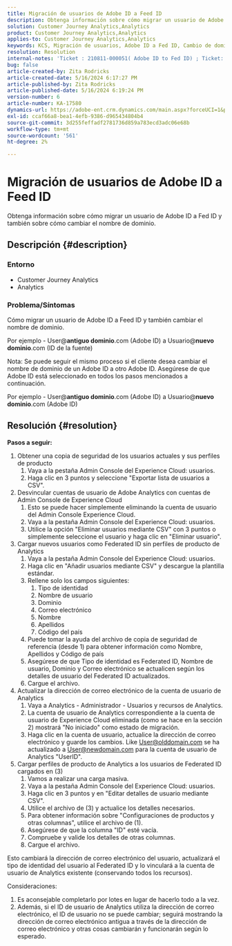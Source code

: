 ```yaml
---
title: Migración de usuarios de Adobe ID a Feed ID
description: Obtenga información sobre cómo migrar un usuario de Adobe ID a Fed ID y también sobre cómo cambiar el nombre de dominio.
solution: Customer Journey Analytics,Analytics
product: Customer Journey Analytics,Analytics
applies-to: Customer Journey Analytics,Analytics
keywords: KCS, Migración de usuarios, Adobe ID a Fed ID, Cambio de dominio
resolution: Resolution
internal-notes: 'Ticket : 210811-000051( Adobe ID to Fed ID) ; Ticket: 210916-000306 (Adobe ID to Adobe ID)'
bug: false
article-created-by: Zita Rodricks
article-created-date: 5/16/2024 6:17:27 PM
article-published-by: Zita Rodricks
article-published-date: 5/16/2024 6:19:24 PM
version-number: 6
article-number: KA-17580
dynamics-url: https://adobe-ent.crm.dynamics.com/main.aspx?forceUCI=1&pagetype=entityrecord&etn=knowledgearticle&id=75fa3a89-b013-ef11-9f89-6045bd0298d4
exl-id: ccaf66a8-bea1-4efb-9386-d965434804b4
source-git-commit: 3d255feffadf2781736d859a783ecd3adc06e68b
workflow-type: tm+mt
source-wordcount: '561'
ht-degree: 2%

---
```


# Migración de usuarios de Adobe ID a Feed ID


Obtenga información sobre cómo migrar un usuario de Adobe ID a Fed ID y también sobre cómo cambiar el nombre de dominio.

## Descripción {#description}


### <b>Entorno</b>

- Customer Journey Analytics
- Analytics




### <b>Problema/Síntomas</b>

Cómo migrar un usuario de Adobe ID a Feed ID y también cambiar el nombre de dominio.

Por ejemplo - User@<b>antiguo dominio</b>.com (Adobe ID) a Usuario@<b>nuevo dominio</b>.com (ID de la fuente)



Nota: Se puede seguir el mismo proceso si el cliente desea cambiar el nombre de dominio de un Adobe ID a otro Adobe ID. Asegúrese de que Adobe ID está seleccionado en todos los pasos mencionados a continuación.

Por ejemplo - User@<b>antiguo dominio</b>.com (Adobe ID) a Usuario@<b>nuevo dominio</b>.com (Adobe ID)


## Resolución {#resolution}

<b>Pasos a seguir:</b>
1. Obtener una copia de seguridad de los usuarios actuales y sus perfiles de producto
   1. Vaya a la pestaña Admin Console del Experience Cloud: usuarios.
   2. Haga clic en 3 puntos y seleccione &quot;Exportar lista de usuarios a CSV&quot;.
2. Desvincular cuentas de usuario de Adobe Analytics con cuentas de Admin Console de Experience Cloud
   1. Esto se puede hacer simplemente eliminando la cuenta de usuario del Admin Console Experience Cloud.
   2. Vaya a la pestaña Admin Console del Experience Cloud: usuarios.
   3. Utilice la opción &quot;Eliminar usuarios mediante CSV&quot; con 3 puntos o simplemente seleccione el usuario y haga clic en &quot;Eliminar usuario&quot;.
3. Cargar nuevos usuarios como Federated ID sin perfiles de producto de Analytics
   1. Vaya a la pestaña Admin Console del Experience Cloud: usuarios.
   2. Haga clic en &quot;Añadir usuarios mediante CSV&quot; y descargue la plantilla estándar.
   3. Rellene solo los campos siguientes:
      1. Tipo de identidad
      2. Nombre de usuario
      3. Dominio
      4. Correo electrónico
      5. Nombre
      6. Apellidos
      7. Código del país
   4. Puede tomar la ayuda del archivo de copia de seguridad de referencia (desde 1) para obtener información como Nombre, Apellidos y Código de país
   5. Asegúrese de que Tipo de identidad es Federated ID, Nombre de usuario, Dominio y Correo electrónico se actualicen según los detalles de usuario del Federated ID actualizados.
   6. Cargue el archivo.
4. Actualizar la dirección de correo electrónico de la cuenta de usuario de Analytics
   1. Vaya a Analytics - Administrador - Usuarios y recursos de Analytics.
   2. La cuenta de usuario de Analytics correspondiente a la cuenta de usuario de Experience Cloud eliminada (como se hace en la sección 2) mostrará &quot;No iniciado&quot; como estado de migración.
   3. Haga clic en la cuenta de usuario, actualice la dirección de correo electrónico y guarde los cambios. Like User@olddomain.com se ha actualizado a User@newdomain.com para la cuenta de usuario de Analytics &quot;UserID&quot;.
5. Cargar perfiles de producto de Analytics a los usuarios de Federated ID cargados en (3)
   1. Vamos a realizar una carga masiva.
   2. Vaya a la pestaña Admin Console del Experience Cloud: usuarios.
   3. Haga clic en 3 puntos y en &quot;Editar detalles de usuario mediante CSV&quot;.
   4. Utilice el archivo de (3) y actualice los detalles necesarios.
   5. Para obtener información sobre &quot;Configuraciones de productos y otras columnas&quot;, utilice el archivo de (1).
   6. Asegúrese de que la columna &quot;ID&quot; esté vacía.
   7. Compruebe y valide los detalles de otras columnas.
   8. Cargue el archivo.




Esto cambiará la dirección de correo electrónico del usuario, actualizará el tipo de identidad del usuario al Federated ID y lo vinculará a la cuenta de usuario de Analytics existente (conservando todos los recursos).


Consideraciones:
1. Es aconsejable completarlo por lotes en lugar de hacerlo todo a la vez.
2. Además, si el ID de usuario de Analytics utiliza la dirección de correo electrónico, el ID de usuario no se puede cambiar; seguirá mostrando la dirección de correo electrónico antigua a través de la dirección de correo electrónico y otras cosas cambiarán y funcionarán según lo esperado.
